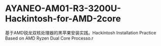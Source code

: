 # AYANEO-AM01-R3-3200U-Hackintosh-for-AMD-2core
基于AMD锐龙双核处理器的黑苹果安装实践。Hackintosh Installation Practice Based on AMD Ryzen Dual Core Processo.r
